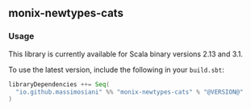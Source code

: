 ## monix-newtypes-cats

### Usage

This library is currently available for Scala binary versions 2.13 and 3.1.

To use the latest version, include the following in your `build.sbt`:

```scala
libraryDependencies ++= Seq(
  "io.github.massimosiani" %% "monix-newtypes-cats" % "@VERSION@"
)
```
